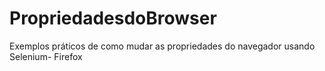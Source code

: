 # PropriedadesdoBrowser
Exemplos práticos de como mudar as propriedades do navegador usando Selenium- Firefox
